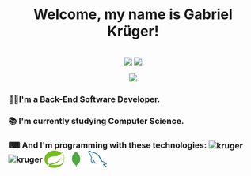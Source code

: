 <div align="center">
    <h1>Welcome, my name is Gabriel Krüger!</h1>
<br/><a href="https://www.linkedin.com/in/gabriel-kruger-8b57a1224/"><img src="https://img.shields.io/badge/LinkedIn-0077B5?style=for-the-badge&logo=linkedin&logoColor=white"/></a>
<a href="mailto:krugergabriel278@gmail.com"/><img src="https://img.shields.io/badge/Gmail-D14836?style=for-the-badge&logo=gmail&logoColor=white"/></a> 

<img src="https://dcbadge.vercel.app/api/shield/400131390294982657"/><br/>
</div>

### 🐱‍💻I'm a Back-End Software Developer.  
### 📚 I'm currently studying Computer Science.

<div style="display: inline_block" >
    <h3>⌨ And I'm programming with these technologies:
        <img align="center" alt="kruger" height="35" width="40"  src="https://cdn.jsdelivr.net/gh/devicons/devicon/icons/java/java-original.svg" />
        <img align="center" alt="kruger" height="35" width="40"  src="https://cdn.jsdelivr.net/gh/devicons/devicon/icons/javascript/javascript-original.svg" />
        <img align="center" alt="kruger" height="35" width="40" src="https://raw.githubusercontent.com/devicons/devicon/master/icons/spring/spring-original.svg">
        <img align="center" alt="kruger" height="35" width="40" src="https://raw.githubusercontent.com/devicons/devicon/master/icons/mongodb/mongodb-plain.svg">
        <img align="center" alt="kruger" height="35" width="40" src="https://raw.githubusercontent.com/devicons/devicon/master/icons/mysql/mysql-plain.svg">
    </h3>
</div>
 



    
    
